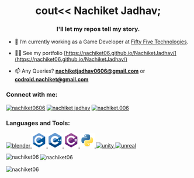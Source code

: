 <h1 align="center">cout<< Nachiket Jadhav;</h1>
<h3 align="center">I'll let my repos tell my story.</h3>

- 🔭 I’m currently working as a Game Developer at [Fifty Five Technologies](https://www.fiftyfivetech.io/).

- 👨‍💻 See my portfolio [https://nachiket06.github.io/NachiketJadhav/](https://nachiket06.github.io/NachiketJadhav/)

- 📫 Any Queries? **nachiketjadhav0606@gmail.com** or **codroid.nachiket@gmail.com**

<h3 align="left">Connect with me:</h3>
<p align="left">
<a href="https://twitter.com/nachiket0606" target="blank"><img align="center" src="https://raw.githubusercontent.com/rahuldkjain/github-profile-readme-generator/master/src/images/icons/Social/twitter.svg" alt="nachiket0606" height="30" width="40" /></a>
<a href="https://linkedin.com/in/nachiket jadhav" target="blank"><img align="center" src="https://raw.githubusercontent.com/rahuldkjain/github-profile-readme-generator/master/src/images/icons/Social/linked-in-alt.svg" alt="nachiket jadhav" height="30" width="40" /></a>
<a href="https://instagram.com/nachiket.006" target="blank"><img align="center" src="https://raw.githubusercontent.com/rahuldkjain/github-profile-readme-generator/master/src/images/icons/Social/instagram.svg" alt="nachiket.006" height="30" width="40" /></a>
</p>

<h3 align="left">Languages and Tools:</h3>
<p align="left"> <a href="https://www.blender.org/" target="_blank" rel="noreferrer"> <img src="https://download.blender.org/branding/community/blender_community_badge_white.svg" alt="blender" width="40" height="40"/> </a> <a href="https://www.cprogramming.com/" target="_blank" rel="noreferrer"> <img src="https://raw.githubusercontent.com/devicons/devicon/master/icons/c/c-original.svg" alt="c" width="40" height="40"/> </a> <a href="https://www.w3schools.com/cpp/" target="_blank" rel="noreferrer"> <img src="https://raw.githubusercontent.com/devicons/devicon/master/icons/cplusplus/cplusplus-original.svg" alt="cplusplus" width="40" height="40"/> </a> <a href="https://www.w3schools.com/cs/" target="_blank" rel="noreferrer"> <img src="https://raw.githubusercontent.com/devicons/devicon/master/icons/csharp/csharp-original.svg" alt="csharp" width="40" height="40"/> </a> <a href="https://www.python.org" target="_blank" rel="noreferrer"> <img src="https://raw.githubusercontent.com/devicons/devicon/master/icons/python/python-original.svg" alt="python" width="40" height="40"/> </a> <a href="https://unity.com/" target="_blank" rel="noreferrer"> <img src="https://www.vectorlogo.zone/logos/unity3d/unity3d-icon.svg" alt="unity" width="40" height="40"/> </a> <a href="https://unrealengine.com/" target="_blank" rel="noreferrer"> <img src="https://raw.githubusercontent.com/kenangundogan/fontisto/036b7eca71aab1bef8e6a0518f7329f13ed62f6b/icons/svg/brand/unreal-engine.svg" alt="unreal" width="40" height="40"/> </a> </p>

<p><img align="left" src="https://github-readme-stats.vercel.app/api/top-langs?username=nachiket06&show_icons=true&locale=en&layout=compact" alt="nachiket06" /></p>

<p>&nbsp;<img align="center" src="https://github-readme-stats.vercel.app/api?username=nachiket06&show_icons=true&locale=en" alt="nachiket06" /></p>

<p><img align="center" src="https://github-readme-streak-stats.herokuapp.com/?user=nachiket06&" alt="nachiket06" /></p>


